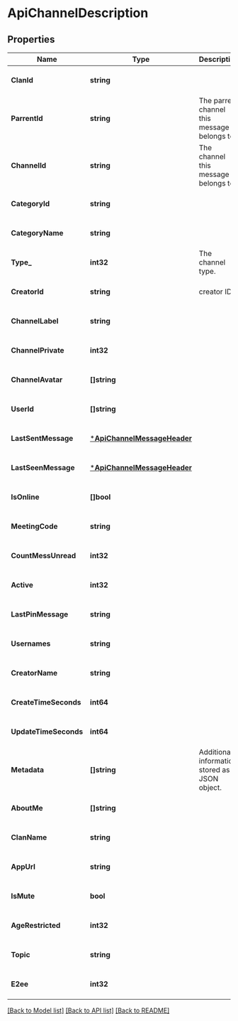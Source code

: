 # ApiChannelDescription

## Properties
Name | Type | Description | Notes
------------ | ------------- | ------------- | -------------
**ClanId** | **string** |  | [optional] [default to null]
**ParrentId** | **string** | The parrent channel this message belongs to. | [optional] [default to null]
**ChannelId** | **string** | The channel this message belongs to. | [optional] [default to null]
**CategoryId** | **string** |  | [optional] [default to null]
**CategoryName** | **string** |  | [optional] [default to null]
**Type_** | **int32** | The channel type. | [optional] [default to null]
**CreatorId** | **string** | creator ID. | [optional] [default to null]
**ChannelLabel** | **string** |  | [optional] [default to null]
**ChannelPrivate** | **int32** |  | [optional] [default to null]
**ChannelAvatar** | **[]string** |  | [optional] [default to null]
**UserId** | **[]string** |  | [optional] [default to null]
**LastSentMessage** | [***ApiChannelMessageHeader**](apiChannelMessageHeader.md) |  | [optional] [default to null]
**LastSeenMessage** | [***ApiChannelMessageHeader**](apiChannelMessageHeader.md) |  | [optional] [default to null]
**IsOnline** | **[]bool** |  | [optional] [default to null]
**MeetingCode** | **string** |  | [optional] [default to null]
**CountMessUnread** | **int32** |  | [optional] [default to null]
**Active** | **int32** |  | [optional] [default to null]
**LastPinMessage** | **string** |  | [optional] [default to null]
**Usernames** | **string** |  | [optional] [default to null]
**CreatorName** | **string** |  | [optional] [default to null]
**CreateTimeSeconds** | **int64** |  | [optional] [default to null]
**UpdateTimeSeconds** | **int64** |  | [optional] [default to null]
**Metadata** | **[]string** | Additional information stored as a JSON object. | [optional] [default to null]
**AboutMe** | **[]string** |  | [optional] [default to null]
**ClanName** | **string** |  | [optional] [default to null]
**AppUrl** | **string** |  | [optional] [default to null]
**IsMute** | **bool** |  | [optional] [default to null]
**AgeRestricted** | **int32** |  | [optional] [default to null]
**Topic** | **string** |  | [optional] [default to null]
**E2ee** | **int32** |  | [optional] [default to null]

[[Back to Model list]](../README.md#documentation-for-models) [[Back to API list]](../README.md#documentation-for-api-endpoints) [[Back to README]](../README.md)



